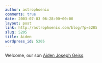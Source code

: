 ```yaml
---
author: astrophoenix
comments: true
date: 2003-07-03 06:28:00+00:00
layout: post
link: http://astrophoenix.com/blog/?p=5205
slug: 5205
title: Aiden
wordpress_id: 5205
---
```


Welcome, our son [Aiden Joseph Geiss](http://www.astrophoenix.com/~aiden)
